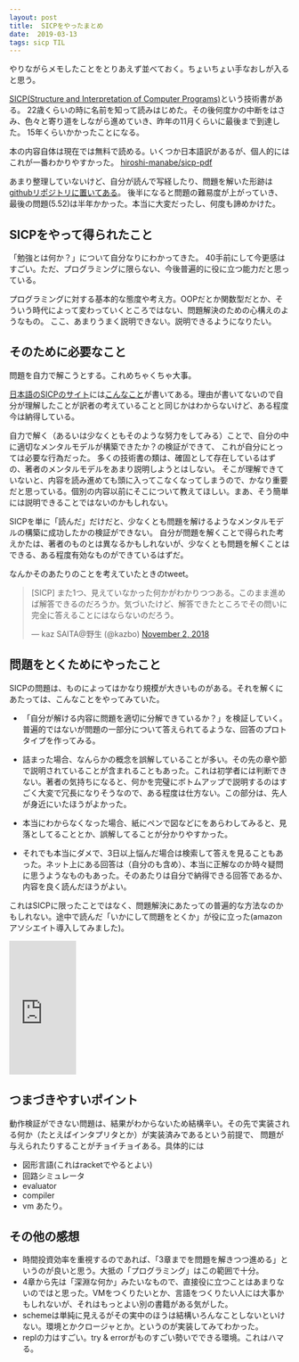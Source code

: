 ```yaml
---
layout: post
title:  SICPをやったまとめ
date:  2019-03-13
tags: sicp TIL
---
```

やりながらメモしたことをとりあえず並べておく。ちょいちょい手なおしが入ると思う。

[SICP(Structure and Interpretation of Computer Programs)](https://mitpress.mit.edu/sites/default/files/sicp/index.html)という技術書がある。
22歳くらいの時に名前を知って読みはじめた。その後何度かの中断をはさみ、色々と寄り道をしながら進めていき、昨年の11月くらいに最後まで到達した。
15年くらいかかったことになる。

本の内容自体は現在では無料で読める。いくつか日本語訳があるが、個人的にはこれが一番わかりやすかった。
[hiroshi-manabe/sicp-pdf](https://github.com/hiroshi-manabe/sicp-pdf)

あまり整理していないけど、自分が読んで写経したり、問題を解いた形跡は[githubリポジトリに置いてある](https://github.com/kinoshita-lab/sicp_study)。
後半になると問題の難易度が上がっていき、最後の問題(5.52)は半年かかった。本当に大変だったし、何度も諦めかけた。

## SICPをやって得られたこと
「勉強とは何か？」について自分なりにわかってきた。
40手前にして今更感はすごい。ただ、プログラミングに限らない、今後普遍的に役に立つ能力だと思っている。

プログラミングに対する基本的な態度や考え方。OOPだとか関数型だとか、そういう時代によって変わっていくところではない、問題解決のための心構えのようなもの。
ここ、あまりうまく説明できない。説明できるようになりたい。

## そのために必要なこと
問題を自力で解こうとする。これめちゃくちゃ大事。

[日本語のSICPのサイト](https://sicp.iijlab.net/)には[こんなこと](https://sicp.iijlab.net/solution.html)が書いてある。理由が書いてないので自分が理解したことが訳者の考えていることと同じかはわからないけど、ある程度今は納得している。

自力で解く（あるいは少なくともそのような努力をしてみる）ことで、自分の中に適切なメンタルモデルが構築できたか？の検証ができて、
これが自分にとっては必要な行為だった。
多くの技術書の類は、確固として存在しているはずの、著者のメンタルモデルをあまり説明しようとはしない。
そこが理解できていないと、内容を読み進めても頭に入ってこなくなってしまうので、かなり重要だと思っている。個別の内容以前にそこについて教えてほしい。まあ、そう簡単には説明できることではないのかもしれない。

SICPを単に「読んだ」だけだと、少なくとも問題を解けるようなメンタルモデルの構築に成功したかの検証ができない。
自分が問題を解くことで得られた考えかたは、著者のものとは異なるかもしれないが、少なくとも問題を解くことはできる、ある程度有効なものができているはずだ。

なんかそのあたりのことを考えていたときのtweet。
<blockquote class="twitter-tweet"><p lang="ja" dir="ltr">[SICP] また1つ、見えていなかった何かがわかりつつある。このまま進めば解答できるのだろうか。気づいたけど、解答できたところでその問いに完全に答えることにはならないのだろう。</p>&mdash; kaz SAITA@野生 (@kazbo) <a href="https://twitter.com/kazbo/status/1058327378068295681?ref_src=twsrc%5Etfw">November 2, 2018</a></blockquote> <script async src="https://platform.twitter.com/widgets.js" charset="utf-8"></script>

## 問題をとくためにやったこと
SICPの問題は、ものによってはかなり規模が大きいものがある。それを解くにあたっては、こんなことをやってみていた。

- 「自分が解ける内容に問題を適切に分解できているか？」を検証していく。普遍的ではないが問題の一部分について答えられてるような、回答のプロトタイプを作ってみる。

- 詰まった場合、なんらかの概念を誤解していることが多い。その先の章や節で説明されていることが含まれることもあった。これは初学者には判断できない。著者の気持ちになると、何かを完璧にボトムアップで説明するのはすごく大変で冗長になりそうなので、ある程度は仕方ない。この部分は、先人が身近にいたほうがよかった。

- 本当にわからなくなった場合、紙にペンで図などにをあらわしてみると、見落としてることとか、誤解してることが分かりやすかった。

- それでも本当にダメで、3日以上悩んだ場合は検索して答えを見ることもあった。ネット上にある回答は（自分のも含め）、本当に正解なのか時々疑問に思うようなものもあった。そのあたりは自分で納得できる回答であるか、内容を良く読んだほうがよい。

これはSICPに限ったことではなく、問題解決にあたっての普遍的な方法なのかもしれない。途中で読んだ「いかにして問題をとくか」が役に立った(amazonアソシエイト導入してみました)。

<iframe style="width:120px;height:240px;" marginwidth="0" marginheight="0" scrolling="no" frameborder="0" src="https://rcm-fe.amazon-adsystem.com/e/cm?ref=qf_sp_asin_til&t=kazbo0a-22&m=amazon&o=9&p=8&l=as1&IS1=1&detail=1&asins=4621045938&linkId=6f3001aa05504e2cb3fefca2f79370b7&bc1=ffffff&lt1=_top&fc1=333333&lc1=0066c0&bg1=ffffff&f=ifr">
</iframe>


## つまづきやすいポイント
動作検証ができない問題は、結果がわからないため結構辛い。その先で実装される何か（たとえばインタプリタとか）が実装済みであるという前提で、
問題が与えられたりすることがチョイチョイある。具体的には
- 図形言語(これはracketでやるとよい)
- 回路シミュレータ
- evaluator
- compiler
- vm
あたり。

## その他の感想
- 時間投資効率を重視するのであれば、「3章までを問題を解きつつ進める」というのが良いと思う。大抵の「プログラミング」はこの範囲で十分。
- 4章から先は「深淵な何か」みたいなもので、直接役に立つことはあまりないのではと思った。VMをつくりたいとか、言語をつくりたい人には大事かもしれないが、それはもっとよい別の書籍がある気がした。
- schemeは単純に見えるがその実中のほうは結構いろんなことしないといけない。環境とかクロージャとか。というのが実装してみてわかった。
- replの力はすごい。try & errorがものすごい勢いでできる環境。これはハマる。